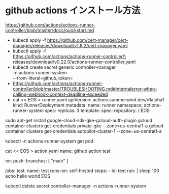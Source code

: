 # github actions インストール方法
https://github.com/actions/actions-runner-controller/blob/master/docs/quickstart.md
* kubectl apply -f https://github.com/cert-manager/cert-manager/releases/download/v1.8.2/cert-manager.yaml
* kubectl apply -f \
https://github.com/actions/actions-runner-controller/\
releases/download/v0.22.0/actions-runner-controller.yaml
* kubectl create secret generic controller-manager \
    -n actions-runner-system \
    --from-literal=github_token=<token>
* https://github.com/actions/actions-runner-controller/blob/master/TROUBLESHOOTING.md#internalerror-when-calling-webhook-context-deadline-exceeded
* cat << EOS > runner.yaml
apiVersion: actions.summerwind.dev/v1alpha1
kind: RunnerDeployment
metadata:
  name: runner
  namespace: actions-runner-system
spec:
  replicas: 3
  template:
    spec:
      repository: <user>/<repository>
EOS

sudo apt-get install google-cloud-sdk-gke-gcloud-auth-plugin
gcloud container clusters get-credentials private-gke --zone=us-central1-a
gcloud container clusters get-credentials autopilot-cluster-1 --zone=us-central1-a  

kubectl -n actions-runner-system get pod 

cat << EOS >  action.yaml
name: github action test

on:
  push:
    branches: [ "main" ]

jobs:
  test:
    name: test
    runs-on: self-hosted
    steps:
    - id: test
      run: |
        sleep 100
        echo hello world
EOS

kubectl delete secret controller-manager -n actions-runner-system